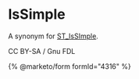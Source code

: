 # IsSimple

A synonym for [ST\_IsSImple](st_issimple.md).

CC BY-SA / Gnu FDL

{% @marketo/form formId="4316" %}
